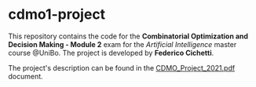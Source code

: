 # cdmo1-project

This repository contains the code for the **Combinatorial Optimization and Decision Making - Module 2** exam for the *Artificial Intelligence* master course @UniBo. The project is developed by **Federico Cichetti**.

The project's description can be found in the [CDMO_Project_2021.pdf](CDMO_Project_2021.pdf) document.
